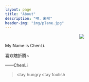 ```yaml
---
layout: page
title: "About"
description: "嘿，来啦"
header-img: "img/plane.jpg"
---
```


<center>
    <p><img src="http://7xq83p.com1.z0.glb.clouddn.com/touxiang.png" align="center"></p>
</center>


My Name is ChenLi. 

喜欢瞎折腾~

——ChenLi


> stay hungry stay foolish


